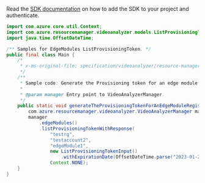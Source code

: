 Read the [SDK documentation](https://github.com/Azure/azure-sdk-for-java/blob/azure-resourcemanager-videoanalyzer_1.0.0-beta.4/sdk/videoanalyzer/azure-resourcemanager-videoanalyzer/README.md) on how to add the SDK to your project and authenticate.

```java
import com.azure.core.util.Context;
import com.azure.resourcemanager.videoanalyzer.models.ListProvisioningTokenInput;
import java.time.OffsetDateTime;

/** Samples for EdgeModules ListProvisioningToken. */
public final class Main {
    /*
     * x-ms-original-file: specification/videoanalyzer/resource-manager/Microsoft.Media/preview/2021-11-01-preview/examples/edge-modules-listProvisioningToken.json
     */
    /**
     * Sample code: Generate the Provisioning token for an edge module registration.
     *
     * @param manager Entry point to VideoAnalyzerManager.
     */
    public static void generateTheProvisioningTokenForAnEdgeModuleRegistration(
        com.azure.resourcemanager.videoanalyzer.VideoAnalyzerManager manager) {
        manager
            .edgeModules()
            .listProvisioningTokenWithResponse(
                "testrg",
                "testaccount2",
                "edgeModule1",
                new ListProvisioningTokenInput()
                    .withExpirationDate(OffsetDateTime.parse("2023-01-23T11:04:49.0526841-08:00")),
                Context.NONE);
    }
}
```
